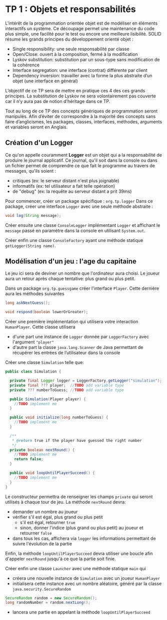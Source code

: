# TP 1 : Objets et responsabilités

L'intérêt de la programmation orientée objet est de modéliser en éléments interactifs un système. Ce découpage permet une maintenance du code plus simple, une facilité pour le test ou encore une meilleure lisibilité.
SOLID résume les grands principes du développement orienté objet :
* Single responsibility: une seule responsabilité par classe
* Open/Close: ouvert à la composition, fermé à la modification
* Lyskov substitution: substitution par un sous-type sans modification de la cohérence
* Interface segregation: une interface (contrat) différente par client
* Dependency inversion: travailler avec la forme la plus abstraite d’un objet (une interface en général)


L’objectif de ce TP sera de mettre en pratique ces 4 des ces grands principes.
La substitution de Lyskov ne sera volontairement pas couverte car il n’y aura pas de notion d'héritage dans ce TP.

Tout au long de ce TP des concepts génériques de programmation seront manipulés.
Afin d’éviter de correspondre à la majorité des concepts sans faire d’anglicismes, les packages, classes, interfaces, méthodes, arguments et variables seront en Anglais.

## Création d'un Logger
Ce qu'on appelle couramment **Logger** est un objet qui a la responsabilité de produire le journal applicatif.
Ce journal, qu'il soit dans la console ou dans un fichier permet de comprendre ce que fait le programme au travers de messages, qu'ils soient :
* critiques (ex: le serveur distant n'est plus joignable)
* informatifs (ex: tel utilisateur a fait telle opération)
* de "debug" (ex: la requête au serveur distant a prit 39ms)

Pour commencer, créer un package spécifique : `org.tp.logger`
Dans ce package, créer une interface `Logger` avec une seule méthode abstraite :
```java
void log(String message);
```
Créer ensuite une classe `ConsoleLogger` implémentant `Logger` et affichant le `message` passé en paramètre dans la console en utilisant `System.out`.

Créer enfin une classe `ConsoleFactory` ayant une méthode statique `getLogger(String name)`.

## Modélisation d'un jeu : l'age du capitaine
Le jeu ici sera de deviner un nombre que l'ordinateur aura choisi.
Le joueur aura un retour après chaque tentative: plus grand ou plus petit.

Dans un package `org.tp.guessgame` créer l'interface `Player`.
Cette dernière aura les méthodes suivantes
```java
long askNextGuess();

void respond(boolean lowerOrGreater);
```
Créer une première implémentation qui utilisera votre interaction `HumanPlayer`.
Cette classe utilisera
* d'une part une instance de `Logger` donnée par `LoggerFactory` avec l'argument `"player"`
* d'autre part la classe `java.lang.Scanner` de Java permettant de récupérer les entrées de l’utilisateur dans la console

Créer une classe `Simulation` telle que:
```java
public class Simulation {

  private final Logger logger = LoggerFactory.getLogger("simulation");
  private final ??? player;  //TODO add variable type
  private ??? numberToGuess; //TODO add variable type

  public Simulation(Player player) {
    //TODO implement me
  }

  public void initialize(long numberToGuess) {
    //TODO implement me
  }

  /**
   * @return true if the player have guessed the right number
   */ 
  private boolean nextRound() {
    //TODO implement me
    return false;
  }

  public void loopUntilPlayerSucceed() {
    //TODO implement me
  }
}
```

Le constructeur permettra de renseigner les champs `private` qui seront utilisés à chaque tour de jeu.
La méthode `nextRound` devra:
* demander un nombre au joueur
* vérifier s'il est égal, plus grand ou plus petit
  * s'il est égal, retourner `true`
  * sinon, donner l'indice (plus grand ou plus petit) au joueur et retourner `false`
* dans tous les cas, affichera via `logger` les informations permettant de suivre l'évolution de la partie

Enfin, la méthode `loopUntilPlayerSucceed` devra utiliser une boucle afin d'appeler `nextRound` jusqu'à ce que la partie soit finie.

Créer enfin une classe `Launcher` avec une méthode statique `main` qui
* créera une nouvelle instance de `Simulation` avec un joueur `HumanPlayer`
* initialisera cette instance avec un nombre aléatoire, généré par la classe `java.security.SecureRandom`
```java
SecureRandom random = new SecureRandom();
long randomNumber = random.nextLong();
```
* lancera une partie en appelant la méthode `loopUntilPlayerSucceed`

